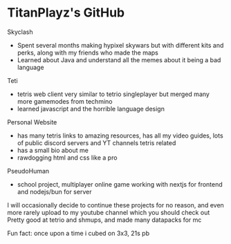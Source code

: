 # TitanPlayz's GitHub
Skyclash
- Spent several months making hypixel skywars but with different kits and perks, along with my friends who made the maps
- Learned about Java and understand all the memes about it being a bad language

Teti
- tetris web client very similar to tetrio singleplayer but merged many more gamemodes from techmino
- learned javascript and the horrible language design

Personal Website
- has many tetris links to amazing resources, has all my video guides, lots of public discord servers and YT channels tetris related
- has a small bio about me
- rawdogging html and css like a pro

PseudoHuman
- school project, multiplayer online game working with nextjs for frontend and nodejs/bun for server

I will occasionally decide to continue these projects for no reason, and even more rarely upload to my youtube channel which you should check out
Pretty good at tetrio and shmups, and made many datapacks for mc

Fun fact: once upon a time i cubed on 3x3, 21s pb 
